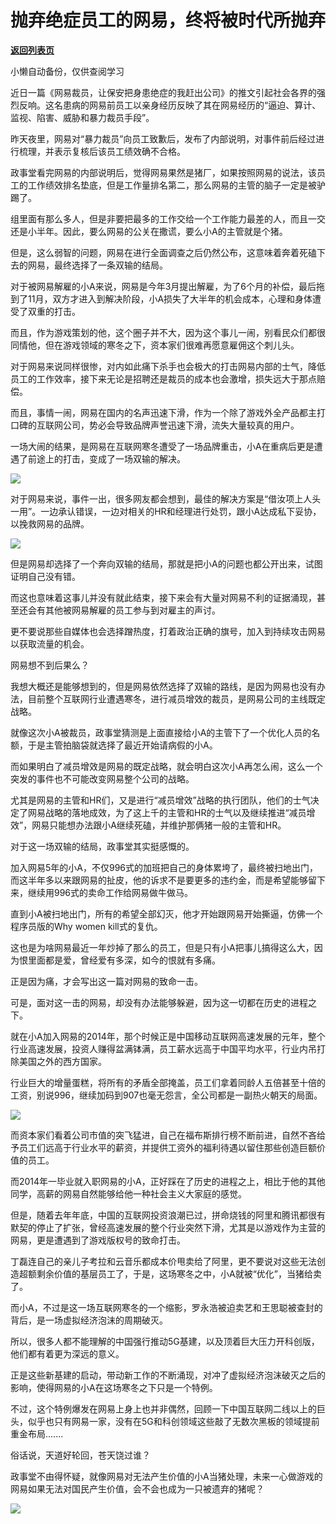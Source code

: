 # 抛弃绝症员工的网易，终将被时代所抛弃

[**返回列表页**](/gzh/政事堂2019)

小懒自动备份，仅供查阅学习

  

近日一篇《网易裁员，让保安把身患绝症的我赶出公司》的推文引起社会各界的强烈反响。这名患病的网易前员工以亲身经历反映了其在网易经历的“逼迫、算计、监视、陷害、威胁和暴力裁员手段”。

  

昨天夜里，网易对“暴力裁员”向员工致歉后，发布了内部说明，对事件前后经过进行梳理，并表示复核后该员工绩效确不合格。

  

政事堂看完网易的内部说明后，觉得网易果然是猪厂，如果按照网易的说法，该员工的工作绩效排名垫底，但是工作量排名第二，那么网易的主管的脑子一定是被驴踢了。

  

组里面有那么多人，但是非要把最多的工作交给一个工作能力最差的人，而且一交还是小半年。因此，要么网易的公关在撒谎，要么小A的主管就是个猪。

  

但是，这么弱智的问题，网易在进行全面调查之后仍然公布，这意味着奔着死磕下去的网易，最终选择了一条双输的结局。

  

对于被网易解雇的小A来说，网易是今年3月提出解雇，为了6个月的补偿，最后拖到了11月，双方才进入到解决阶段，小A损失了大半年的机会成本，心理和身体遭受了双重的打击。

  

而且，作为游戏策划的他，这个圈子并不大，因为这个事儿一闹，别看民众们都很同情他，但在游戏领域的寒冬之下，资本家们很难再愿意雇佣这个刺儿头。

  

  

对于网易来说同样很惨，对内如此痛下杀手也会极大的打击网易内部的士气，降低员工的工作效率，接下来无论是招聘还是裁员的成本也会激增，损失远大于那点赔偿。

  

而且，事情一闹，网易在国内的名声迅速下滑，作为一个除了游戏外全产品都主打口碑的互联网公司，势必会导致品牌声誉迅速下滑，流失大量较真的用户。

  

一场大闹的结果，是网易在互联网寒冬遭受了一场品牌重击，小A在重病后更是遭遇了前途上的打击，变成了一场双输的解决。

  

![](https://mmbiz.qpic.cn/mmbiz_jpg/rxhS23yu8cMy24ElNEY5US8lWwCrkmMNKGlQLRCE6n00R1W5K9icNibRRfoCiaX41w8NOIOgUndRXxep9q1T10owQ/640?wx_fmt=jpeg)

  

对于网易来说，事件一出，很多网友都会想到，最佳的解决方案是“借汝项上人头一用”。一边承认错误，一边对相关的HR和经理进行处罚，跟小A达成私下妥协，以挽救网易的品牌。

  

![](https://mmbiz.qpic.cn/mmbiz_jpg/rxhS23yu8cMy24ElNEY5US8lWwCrkmMN6GsNGaRW3RMFe2LJhcFWoMSyVgyLRfSartfLVP23Y6ibbz5eBpUEu7g/640?wx_fmt=jpeg)

  

但是网易却选择了一个奔向双输的结局，那就是把小A的问题也都公开出来，试图证明自己没有错。

  

而这也意味着这事儿并没有就此结束，接下来会有大量对网易不利的证据涌现，甚至还会有其他被网易解雇的员工参与到对雇主的声讨。  

  

更不要说那些自媒体也会选择蹭热度，打着政治正确的旗号，加入到持续攻击网易以获取流量的机会。  

  

网易想不到后果么？  

  

我想大概还是能够想到的，但是网易依然选择了双输的路线，是因为网易也没有办法，目前整个互联网行业遭遇寒冬，进行减员增效的裁员，是网易公司的主线既定战略。  

  

就像这次小A被裁员，政事堂猜测是上面直接给小A的主管下了一个优化人员的名额，于是主管拍脑袋就选择了最近开始请病假的小A。  

  

而如果明白了减员增效是网易的既定战略，就会明白这次小A再怎么闹，这么一个突发的事件也不可能改变网易整个公司的战略。  

  

尤其是网易的主管和HR们，又是进行“减员增效”战略的执行团队，他们的士气决定了网易战略的落地成效，为了这上千的主管和HR的士气以及继续推进“减员增效”，网易只能想办法跟小A继续死磕，并维护那俩猪一般的主管和HR。

  

对于这一场双输的结局，政事堂其实挺感慨的。  

  

加入网易5年的小A，不仅996式的加班把自己的身体累垮了，最终被扫地出门，而这半年多以来跟网易的扯皮，他的诉求不是要更多的违约金，而是希望能够留下来，继续用996式的卖命工作给网易做牛做马。  

  

直到小A被扫地出门，所有的希望全部幻灭，他才开始跟网易开始撕逼，仿佛一个程序员版的Why women kill式的复仇。

  

这也是为啥网易最近一年炒掉了那么的员工，但是只有小A把事儿搞得这么大，因为恨里面都是爱，曾经爱有多深，如今的恨就有多痛。  

  

正是因为痛，才会写出这一篇对网易的致命一击。

  

可是，面对这一击的网易，却没有办法能够躲避，因为这一切都在历史的进程之下。  

  

就在小A加入网易的2014年，那个时候正是中国移动互联网高速发展的元年，整个行业高速发展，投资人赚得盆满钵满，员工薪水远高于中国平均水平，行业内吊打除美国之外的西方国家。

  

行业巨大的增量蛋糕，将所有的矛盾全部掩盖，员工们拿着同龄人五倍甚至十倍的工资，别说996，继续加码到907也毫无怨言，全公司都是一副热火朝天的局面。

  

![](https://mmbiz.qpic.cn/mmbiz_jpg/rxhS23yu8cMy24ElNEY5US8lWwCrkmMNrSW59nRC7Mx4ib0fsbBoichrnelTrQAxFicialhQzNVAmLZy51ptpwA9fg/640?wx_fmt=jpeg)

而资本家们看着公司市值的突飞猛进，自己在福布斯排行榜不断前进，自然不吝给予员工们远高于行业水平的薪资，并提供工资外的福利待遇以留住那些创造巨额价值的员工。

  

而2014年一毕业就入职网易的小A，正好踩在了历史的进程之上，相比于他的其他同学，高薪的网易自然能够给他一种社会主义大家庭的感觉。

  

但是，随着去年年底，中国的互联网投资浪潮已过，拼命烧钱的阿里和腾讯都很有默契的停止了扩张，曾经高速发展的整个行业突然下滑，尤其是以游戏作为主营的网易，更是遭遇到了游戏版权号的致命打击。  

  

丁磊连自己的亲儿子考拉和云音乐都成本价甩卖给了阿里，更不要说对这些无法创造超额剩余价值的基层员工了，于是，这场寒冬之中，小A就被“优化”，当猪给卖了。  

  

而小A，不过是这一场互联网寒冬的一个缩影，罗永浩被迫卖艺和王思聪被查封的背后，是一场虚拟经济泡沫的周期破灭。  

  

所以，很多人都不能理解的中国强行推动5G基建，以及顶着巨大压力开科创版，他们都有着更为深远的意义。

  

正是这些新基建的启动，带动新工作的不断涌现，对冲了虚拟经济泡沫破灭之后的影响，使得网易的小A在这场寒冬之下只是一个特例。

  

不过，这个特例爆发在网易上身上也并非偶然，回顾一下中国互联网二线以上的巨头，似乎也只有网易一家，没有在5G和科创领域这些敲了无数次黑板的领域提前重金布局.......

  

俗话说，天道好轮回，苍天饶过谁？

  

政事堂不由得怀疑，就像网易对无法产生价值的小A当猪处理，未来一心做游戏的网易如果无法对国民产生价值，会不会也成为一只被遗弃的猪呢？

  

![](https://mmbiz.qpic.cn/mmbiz_jpg/rxhS23yu8cPp0iaKAfe0ZsWfgGcY72o9Nror8TicrtnlDsqzY7y4Kum4fM3X0FMEGlbvm9HvZUiaETSnLt4DHNLbQ/640?wx_fmt=jpeg)

